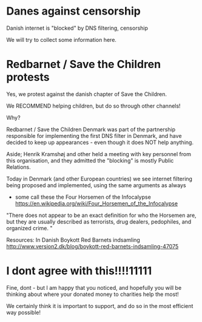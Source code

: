 # Danes against censorship

Danish internet is "blocked" by DNS filtering, censorship

We will try to collect some information here.




# Redbarnet / Save the Children protests

Yes, we protest against the danish chapter of Save the Children.

We RECOMMEND helping children, but do so through other channels!

Why?

Redbarnet / Save the Children Denmark was part of the partnership responsible
for implementing the first DNS filter in Denmark, and have decided to keep
up appearances - even though it does NOT help anything.

Aside; Henrik Kramshøj and other held a meeting with key personnel from
this organisation, and they admitted the "blocking" is mostly Public Relations.

Today in Denmark (and other European countries) we see internet filtering
being proposed and implemented, using the same arguments as always
- some call these the Four Horsemen of the Infocalypse
https://en.wikipedia.org/wiki/Four_Horsemen_of_the_Infocalypse

"There does not appear to be an exact definition for who the Horsemen are, but
they are usually described as terrorists, drug dealers, pedophiles, and
organized crime. "

Resources:
In Danish Boykott Red Barnets indsamling
http://www.version2.dk/blog/boykott-red-barnets-indsamling-47075


# I dont agree with this!!!!11111

Fine, dont - but I am happy that you noticed, and hopefully you will be
thinking about where your donated money to charities help the most!

We certainly think it is important to support, and do so in the most efficient
way possible!
